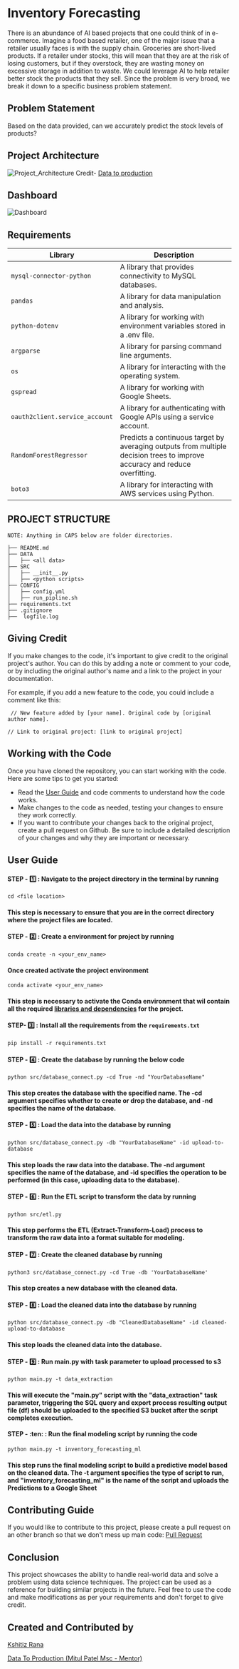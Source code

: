 # Inventory Forecasting

There is an abundance of AI based projects that one could think of in e-commerce. Imagine a food based retailer, one of the major issue that a retailer usually faces is with the supply chain. Groceries are short-lived products. If a retailer under stocks, this will mean that they are at the risk of losing customers, but if they overstock, they are wasting money on excessive storage in addition to waste. We could leverage AI to help retailer better stock the products that they sell. Since the problem is very broad, we break it down to a specific business problem statement.

## Problem Statement

Based on the data provided, can we accurately predict the stock levels of products?

## Project Architecture

![Project_Architecture](/img/IMG-20240718-WA0008.jpg)
Credit- [Data to production](https://www.datatoproduction.com/mentorship-program)

## Dashboard

![Dashboard](/img/Dashboard.png)

## Requirements

| Library                        | Description                                                                                                                |
| ------------------------------ | -------------------------------------------------------------------------------------------------------------------------- |
| `mysql-connector-python`       | A library that provides connectivity to MySQL databases.                                                                   |
| `pandas`                       | A library for data manipulation and analysis.                                                                              |
| `python-dotenv`                | A library for working with environment variables stored in a .env file.                                                    |
| `argparse`                     | A library for parsing command line arguments.                                                                              |
| `os`                           | A library for interacting with the operating system.                                                                       |
| `gspread`                      | A library for working with Google Sheets.                                                                                  |
| `oauth2client.service_account` | A library for authenticating with Google APIs using a service account.                                                     |
| `RandomForestRegressor`        | Predicts a continuous target by averaging outputs from multiple decision trees to improve accuracy and reduce overfitting. |
| `boto3`                        | A library for interacting with AWS services using Python.                                                                  |

## PROJECT STRUCTURE

`NOTE: Anything in CAPS below are folder directories. `

```
├── README.md
├── DATA
│   ├── <all data>
├── SRC
│   ├── __init__.py
│   ├── <python scripts>
├── CONFIG
│   ├── config.yml
│   ├── run_pipline.sh
├── requirements.txt
├── .gitignore
├──  logfile.log
```

## Giving Credit

If you make changes to the code, it's important to give credit to the original project's author. You can do this by adding a note or comment to your code, or by including the original author's name and a link to the project in your documentation.

For example, if you add a new feature to the code, you could include a comment like this:

` // New feature added by [your name]. Original code by [original author name].`

`// Link to original project: [link to original project]`

## Working with the Code

Once you have cloned the repository, you can start working with the code. Here are some tips to get you started:

- Read the [User Guide](https://github.com/KshitizRana/Inventory-Forecasting#open_book-user-guide) and code comments to understand how the code works.
- Make changes to the code as needed, testing your changes to ensure they work correctly.
- If you want to contribute your changes back to the original project, create a pull request on Github. Be sure to include a detailed description of your changes and why they are important or necessary.

## User Guide

#### STEP - :one: : Navigate to the project directory in the terminal by running

```
cd <file location>
```

#### This step is necessary to ensure that you are in the correct directory where the project files are located.

#### STEP - :two: : Create a environment for project by running

```
conda create -n <your_env_name>
```

#### Once created activate the project environment

```
conda activate <your_env_name>
```

#### This step is necessary to activate the Conda environment that wil contain all the required [libraries and dependencies](https://github.com/KshitizRana/Inventory-Forecasting/blob/main/requirements.txt) for the project.

#### STEP- :three: : Install all the requirements from the `requirements.txt`

```
pip install -r requirements.txt
```

#### STEP - :four: : Create the database by running the below code

```
python src/database_connect.py -cd True -nd "YourDatabaseName"
```

#### This step creates the database with the specified name. The -cd argument specifies whether to create or drop the database, and -nd specifies the name of the database.

#### STEP - :five: : Load the data into the database by running

```
python src/database_connect.py -db "YourDatabaseName" -id upload-to-database
```

#### This step loads the raw data into the database. The -nd argument specifies the name of the database, and -id specifies the operation to be performed (in this case, uploading data to the database).

#### STEP - :six: : Run the ETL script to transform the data by running

```
python src/etl.py
```

#### This step performs the ETL (Extract-Transform-Load) process to transform the raw data into a format suitable for modeling.

#### STEP - :seven: : Create the cleaned database by running

```
python3 src/database_connect.py -cd True -db 'YourDatabaseName'
```

#### This step creates a new database with the cleaned data.

#### STEP - :eight: : Load the cleaned data into the database by running

```
python src/database_connect.py -db "CleanedDatabaseName" -id cleaned-upload-to-database
```

#### This step loads the cleaned data into the database.

#### STEP - :nine: : Run main.py with task parameter to upload processed to s3

```
python main.py -t data_extraction
```

#### This will execute the "main.py" script with the "data_extraction" task parameter, triggering the SQL query and export process resulting output file (df) should be uploaded to the specified S3 bucket after the script completes execution.

#### STEP - :ten: : Run the final modeling script by running the code

```
python main.py -t inventory_forecasting_ml
```

#### This step runs the final modeling script to build a predictive model based on the cleaned data. The -t argument specifies the type of script to run, and "inventory_forecasting_ml" is the name of the script and uploads the Predictions to a Google Sheet

## Contributing Guide

If you would like to contribute to this project, please create a pull request on an other branch so that we don't mess up main code: [Pull Request](https://github.com/KshitizRana/Inventory-Forecasting/compare)

## Conclusion

This project showcases the ability to handle real-world data and solve a problem using data science techniques. The project can be used as a reference for building similar projects in the future. Feel free to use the code and make modifications as per your requirements and don't forget to give credit.

## Created and Contributed by

[Kshitiz Rana](https://www.linkedin.com/in/kshitiz-rana-264457226)

[Data To Production (Mitul Patel Msc - Mentor)](https://www.linkedin.com/in/mitul-patel2393/)
